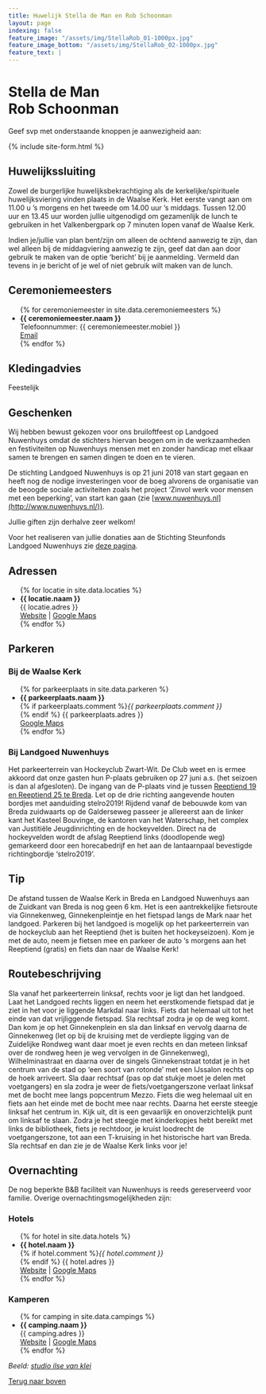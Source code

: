```yaml
---
title: Huwelijk Stella de Man en Rob Schoonman
layout: page
indexing: false
feature_image: "/assets/img/StellaRob_01-1000px.jpg"
feature_image_bottom: "/assets/img/StellaRob_02-1000px.jpg"
feature_text: |
---
```


# Stella de Man <br>Rob Schoonman

Geef svp met onderstaande knoppen je aanwezigheid aan:

{% include site-form.html %}

## Huwelijkssluiting
Zowel de burgerlijke huwelijksbekrachtiging als de kerkelijke/spirituele huwelijksviering vinden plaats in de Waalse Kerk. Het eerste vangt aan om 11.00 u ’s morgens en het tweede om 14.00 uur ’s middags. Tussen 12.00 uur en 13.45 uur worden jullie uitgenodigd om gezamenlijk de lunch te gebruiken in het Valkenbergpark op 7 minuten lopen vanaf de Waalse Kerk.

Indien je/jullie van plan bent/zijn om alleen de ochtend aanwezig te zijn, dan wel alleen bij de middagviering aanwezig te zijn, geef dat dan aan door gebruik te maken van de optie ‘bericht’ bij je aanmelding. Vermeld dan tevens in je bericht of je wel of niet gebruik wilt maken van de lunch.

## Ceremoniemeesters
<ul>
{% for ceremoniemeester in site.data.ceremoniemeesters %}
  <li>
    <b>{{ ceremoniemeester.naam }}</b><br>
	Telefoonnummer: {{ ceremoniemeester.mobiel }}<br>
	<a href="mailto:{{ ceremoniemeester.email | encode_email }}" title="Email">Email</a>
  </li>
{% endfor %}
</ul>

## Kledingadvies
Feestelijk

## Geschenken
Wij hebben bewust gekozen voor ons bruiloftfeest op Landgoed Nuwenhuys omdat de stichters hiervan beogen om in de werkzaamheden en festiviteiten op Nuwenhuys mensen met en zonder handicap met elkaar samen te brengen en samen dingen te doen en te vieren. 

De stichting Landgoed Nuwenhuys is op 21 juni 2018 van start gegaan en heeft nog de nodige investeringen voor de boeg alvorens de organisatie van de beoogde sociale activiteiten zoals het project ‘Zinvol werk voor mensen met een beperking’, van start kan gaan (zie [www.nuwenhuys.nl](http://www.nuwenhuys.nl/)).

Jullie giften zijn derhalve zeer welkom!

Voor het realiseren van jullie donaties aan de Stichting Steunfonds Landgoed Nuwenhuys zie [deze pagina](http://www.nuwenhuys.nl/donaties-welkom/).

## Adressen
<ul>
{% for locatie in site.data.locaties %}
  <li>
    <b>{{ locatie.naam }}</b><br>
	{{ locatie.adres }}<br>
	<a href="http://{{ locatie.url }}">Website</a> | 
	<a href="https://www.google.com/maps/search/?api=1&query={{ locatie.adres | uri_escape}}">Google Maps</a>
  </li>
{% endfor %}
</ul>

## Parkeren

### Bij de Waalse Kerk

<ul>
{% for parkeerplaats in site.data.parkeren %}
  <li>
    <b>{{ parkeerplaats.naam }}</b><br>
    {% if parkeerplaats.comment %}<i>{{ parkeerplaats.comment }}</i><br>{% endif %}
	{{ parkeerplaats.adres }}<br>
	<a href="https://www.google.com/maps/search/?api=1&query={{ hotel.adres | uri_escape}}">Google Maps</a>
  </li>
{% endfor %}
</ul>

### Bij Landgoed Nuwenhuys
Het parkeerterrein van Hockeyclub Zwart-Wit. De Club weet en is ermee akkoord dat onze gasten hun P-plaats gebruiken op 27 juni a.s. (het seizoen is dan al afgesloten). De ingang van de P-plaats vind je tussen [Reeptiend 19 en Reeptiend 25 te Breda](https://goo.gl/maps/tYPvPXBgda7azA3D8). Let op de drie richting aangevende houten bordjes met aanduiding stelro2019!
Rijdend vanaf de bebouwde kom van Breda zuidwaarts op de Galderseweg passeer je allereerst aan de linker kant het Kasteel Bouvinge, de kantoren van het Waterschap, het complex van Justitiële Jeugdinrichting en de hockeyvelden. Direct na de hockeyvelden wordt de afslag Reeptiend links (doodlopende weg) gemarkeerd door een horecabedrijf en het aan de lantaarnpaal bevestigde richtingbordje ‘stelro2019’.

## Tip
De afstand tussen de Waalse Kerk in Breda en Landgoed Nuwenhuys aan de Zuidkant van Breda is nog geen 6 km. Het is een aantrekkelijke fietsroute via Ginnekenweg, Ginnekenpleintje en het fietspad langs de Mark naar het landgoed. 
Parkeren bij het landgoed is mogelijk op het parkeerterrein van de hockeyclub aan het Reeptiend (het is buiten het hockeyseizoen). Kom je met de auto, neem je fietsen mee en parkeer 
de auto ‘s morgens aan het Reeptiend (gratis) en fiets dan naar de Waalse Kerk!

## Routebeschrijving
Sla vanaf het parkeerterrein linksaf, rechts voor je ligt dan het landgoed. Laat het Landgoed rechts liggen en neem het eerstkomende fietspad dat je ziet in het voor je liggende Markdal naar links. Fiets dat helemaal uit tot het einde van dat vrijliggende fietspad. Sla rechtsaf zodra je op de weg komt. Dan kom je op het Ginnekenplein en sla dan linksaf en vervolg daarna de Ginnekenweg (let op bij de kruising met de verdiepte ligging van de Zuidelijke Rondweg want daar moet je even rechts en dan meteen linksaf over de rondweg heen je weg vervolgen in de Ginnekenweg), Wilhelminastraat en daarna over de singels Ginnekenstraat totdat je in het centrum van de stad op ‘een soort van rotonde’ met een IJssalon rechts op de hoek arriveert. Sla daar rechtsaf (pas op dat stukje moet je delen met voetgangers) en sla zodra je weer de fiets/voetgangerszone verlaat linksaf met de bocht mee langs popcentrum Mezzo. Fiets die weg helemaal uit en fiets aan het einde met de bocht mee naar rechts. Daarna het eerste steegje linksaf het centrum in. Kijk uit, dit is een gevaarlijk en onoverzichtelijk punt om linksaf te slaan. Zodra je het steegje met kinderkopjes hebt bereikt met links de bibliotheek, fiets je rechtdoor, je kruist loodrecht de voetgangerszone, tot aan een T-kruising in het historische hart van Breda. Sla rechtsaf en dan zie je de Waalse Kerk links voor je!

## Overnachting
De nog beperkte B&B faciliteit van Nuwenhuys is reeds gereserveerd voor familie. Overige overnachtingsmogelijkheden zijn:

### Hotels
<ul>
{% for hotel in site.data.hotels %}
  <li>
    <b>{{ hotel.naam }}</b><br>
    {% if hotel.comment %}<i>{{ hotel.comment }}</i><br>{% endif %}
	{{ hotel.adres }}<br>
	<a href="http://{{ hotel.url }}">Website</a> | 
	<a href="https://www.google.com/maps/search/?api=1&query={{ hotel.adres | uri_escape}}">Google Maps</a>
  </li>
{% endfor %}
</ul>

### Kamperen
<ul>
{% for camping in site.data.campings %}
  <li>
    <b>{{ camping.naam }}</b><br>
	{{ camping.adres }}<br>
	<a href="http://{{ camping.url }}">Website</a> | 
	<a href="https://www.google.com/maps/search/?api=1&query={{ camping.adres | uri_escape}}">Google Maps</a>
  </li>
{% endfor %}
</ul>

_Beeld: [studio ilse van klei](http://ilsevanklei.nl)_

[Terug naar boven](#top)